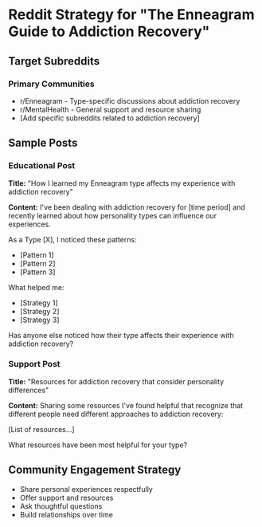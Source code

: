 # Reddit Strategy for "The Enneagram Guide to Addiction Recovery"

## Target Subreddits

### Primary Communities

- r/Enneagram - Type-specific discussions about addiction recovery
- r/MentalHealth - General support and resource sharing
- [Add specific subreddits related to addiction recovery]

## Sample Posts

### Educational Post

**Title:** "How I learned my Enneagram type affects my experience with addiction recovery"

**Content:**
I've been dealing with addiction recovery for [time period] and recently learned about how personality types can influence our experiences.

As a Type [X], I noticed these patterns:

- [Pattern 1]
- [Pattern 2]
- [Pattern 3]

What helped me:

- [Strategy 1]
- [Strategy 2]
- [Strategy 3]

Has anyone else noticed how their type affects their experience with addiction recovery?

### Support Post

**Title:** "Resources for addiction recovery that consider personality differences"

**Content:**
Sharing some resources I've found helpful that recognize that different people need different approaches to addiction recovery:

[List of resources...]

What resources have been most helpful for your type?

## Community Engagement Strategy

- Share personal experiences respectfully
- Offer support and resources
- Ask thoughtful questions
- Build relationships over time

